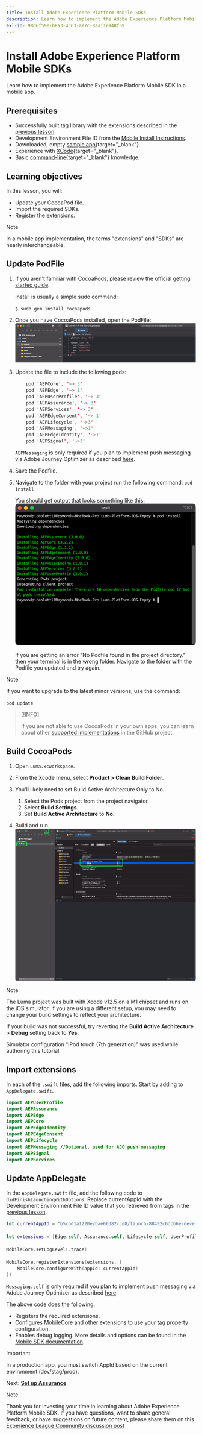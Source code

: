 ```yaml
---
title: Install Adobe Experience Platform Mobile SDKs
description: Learn how to implement the Adobe Experience Platform Mobile SDK in a mobile app.
exl-id: 98d6f59e-b8a3-4c63-ae7c-8aa11e948f59
---
```

# Install Adobe Experience Platform Mobile SDKs

Learn how to implement the Adobe Experience Platform Mobile SDK in a mobile app.

## Prerequisites

* Successfully built tag library with the extensions described in the [previous lesson](configure-tags.md).
* Development Environment File ID from the [Mobile Install Instructions](configure-tags.md#generate-sdk-install-instructions).
* Downloaded, empty [sample app](https://github.com/Adobe-Marketing-Cloud/Luma-iOS-Mobile-App){target="_blank"}.
* Experience with [XCode](https://developer.apple.com/xcode/){target="_blank"}.
* Basic [command-line](https://en.wikipedia.org/wiki/Command-line_interface){target="_blank"} knowledge.

## Learning objectives

In this lesson, you will:

* Update your CocoaPod file.
* Import the required SDKs.
* Register the extensions.

>[!NOTE]
>In a mobile app implementation, the terms "extensions" and "SDKs" are nearly interchangeable.
>


## Update PodFile

1. If you aren't familiar with CocoaPods, please review the official [getting started guide](https://guides.cocoapods.org/using/getting-started.html).
    
    Install is usually a simple sudo command:

    `$ sudo gem install cocoapods`

1. Once you have CocoaPods installed, open the PodFile: 
![initial podfile](assets/mobile-install-initial-podfile.png)
1. Update the file to include the following pods:


    ```swift
        pod 'AEPCore', '~> 3'
        pod 'AEPEdge', '~> 1'
        pod 'AEPUserProfile', '~> 3'
        pod 'AEPAssurance', '~> 3'
        pod 'AEPServices', '~> 3'
        pod 'AEPEdgeConsent', '~> 1'
        pod 'AEPLifecycle', '~>3'
        pod 'AEPMessaging', '~>1'
        pod 'AEPEdgeIdentity', '~>1'
        pod 'AEPSignal', '~>3'
    ```


    `AEPMessaging` is only required if you plan to implement push messaging via Adobe Journey Optimizer as described [here](journey-optimizer-push.md).

2. Save the Podfile.
3. Navigate to the folder with your project run the following command: `pod install` 

    You should get output that looks something like this:
        ![pod install](assets/mobile-install-podfile-install.png)
        
    If you are getting an error "No Podfile found in the project directory." then your terminal is in the wrong folder. Navigate to the folder with the Podfile you updated and try again.

>[!NOTE]
>
>If you want to upgrade to the latest minor versions, use the command:
>
>`pod update`
>

>[!INFO]
>
>If you are not able to use CocoaPods in your own apps, you can learn about other [supported implementations](https://github.com/adobe/aepsdk-core-ios#binaries) in the GitHub project.

## Build CocoaPods

1. Open `Luma.xcworkspace`.

1. From the Xcode menu, select **Product > Clean Build Folder**.

1. You'll likely need to set Build Active Architecture Only to No.
    1. Select the Pods project from the project navigator.
    1. Select **Build Settings**.
    1. Set **Build Active Architecture** to **No**.

1. Build and run.
    ![build settings](assets/mobile-install-build-settings.png)



>[!NOTE]
>
>The Luma project was built with Xcode v12.5 on a M1 chipset and runs on the iOS simulator. If you are using a different setup, you may need to change your build settings to reflect your architecture.
>
>If your build was not successful, try reverting the **Build Active Architecture** > **Debug** setting back to **Yes**.
>
>Simulator configuration "iPod touch (7th generation)" was used while authoring this tutorial.

## Import extensions

In each of the `.swift` files, add the following imports. Start by adding to `AppDelegate.swift`.

```swift
import AEPUserProfile
import AEPAssurance
import AEPEdge
import AEPCore
import AEPEdgeIdentity
import AEPEdgeConsent
import AEPLifecycle
import AEPMessaging //Optional, used for AJO push messaging
import AEPSignal
import AEPServices
```

## Update AppDelegate

In the `AppDelegate.swift` file, add the following code to `didFinishLaunchingWithOptions`. Replace currentAppId with the Development Environment File ID value that you retrieved from tags in the [previous lesson](configure-tags.md).

```swift
let currentAppId = "b5cbd1a1220e/bae66382cce8/launch-88492c6dcb6e-development"

let extensions = [Edge.self, Assurance.self, Lifecycle.self, UserProfile.self, Consent.self, AEPEdgeIdentity.Identity.self, Messaging.self]

MobileCore.setLogLevel(.trace)

MobileCore.registerExtensions(extensions, {
    MobileCore.configureWith(appId: currentAppId)
})
```

`Messaging.self` is only required if you plan to implement push messaging via Adobe Journey Optimizer as described [here](journey-optimizer-push.md).

The above code does the following:

* Registers the required extensions.
* Configures MobileCore and other extensions to use your tag property configuration.
* Enables debug logging. More details and options can be found in the [Mobile SDK documentation](https://aep-sdks.gitbook.io/docs/getting-started/enable-debug-logging).

>[!IMPORTANT]
>In a production app, you must switch AppId based on the current environment (dev/stag/prod).
>

Next: **[Set up Assurance](assurance.md)**

>[!NOTE]
>
>Thank you for investing your time in learning about Adobe Experience Platform Mobile SDK. If you have questions, want to share general feedback, or have suggestions on future content, please share them on this [Experience League Community discussion post](https://experienceleaguecommunities.adobe.com/t5/adobe-experience-platform-launch/tutorial-discussion-implement-adobe-experience-cloud-in-mobile/td-p/443796)